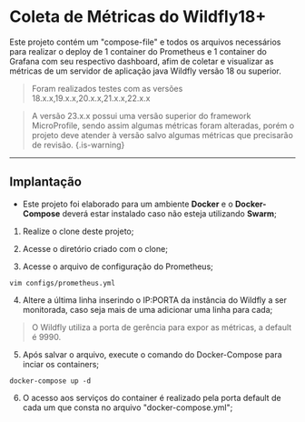 # Coleta de Métricas do Wildfly18+

Este projeto contém um "compose-file" e todos os arquivos necessários para realizar o deploy de 1 container do Prometheus e 1 container do Grafana com seu respectivo dashboard, afim de coletar e visualizar as métricas de um servidor de aplicação java Wildfly versão 18 ou superior.

> Foram realizados testes com as versões 18.x.x,19.x.x,20.x.x,21.x.x,22.x.x

> A versão 23.x.x possui uma versão superior do framework MicroProfile, sendo assim algumas métricas foram alteradas, porém o projeto deve atender à versão salvo algumas métricas que precisarão de revisão.
{.is-warning}

---

## Implantação

* Este projeto foi elaborado para um ambiente **Docker** e o **Docker-Compose** deverá estar instalado caso não esteja utilizando **Swarm**;


1. Realize o clone deste projeto;

2. Acesse o diretório criado com o clone;

3. Acesse o arquivo de configuração do Prometheus;
```
vim configs/prometheus.yml
```

4. Altere a última linha inserindo o IP:PORTA da instância do Wildfly a ser monitorada, caso seja mais de uma adicionar uma linha para cada;
> O Wildfly utiliza a porta de gerência para expor as métricas, a default é 9990.

5. Após salvar o arquivo, execute o comando do Docker-Compose para inciar os containers;
```
docker-compose up -d
```

6. O acesso aos serviços do container é realizado pela porta default de cada um que consta no arquivo "docker-compose.yml";


